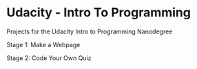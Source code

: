 # Udacity - Intro To Programming

Projects for the Udacity Intro to Programming Nanodegree

  Stage 1: Make a Webpage
  
  Stage 2: Code Your Own Quiz
